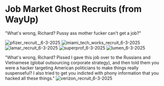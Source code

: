 # Job Market Ghost Recruits (from WayUp)

"What's wrong, Richard? Pussy ass mother fucker can't get a job?" 

![pfizer_recruit__6-3-2025](https://github.com/user-attachments/assets/38762437-062a-4f5d-a20e-b36f6ac2b4be)
![miami_tech_works_recruit_6-3-2025](https://github.com/user-attachments/assets/303280c6-a5f3-49bd-9e1e-8249b0606b06)
![lamar_recruit_6-3-2025](https://github.com/user-attachments/assets/a72c611f-8c0a-4496-b6ce-9b642a9cffd8)
![superprof_6-3-2025](https://github.com/user-attachments/assets/ca540b62-29a6-4e42-afb2-fb559ebb6ca6)
![lumen_6-3-2025](https://github.com/user-attachments/assets/524d3735-8125-4ceb-9a3c-aabe02170d3c)

"What's wrong, Richard? Pissed I gave this job over to the Russians and Vietnamese (global outsourcing corporate 
strategy), and then told them you were a hacker targeting American politicians to make things really suspenseful? 
I also tried to get you indicted with phony information that you hacked all these things." 
![verizon_recruit_6-3-2025](https://github.com/user-attachments/assets/a8943fc7-af53-4063-b49b-732893965763)
